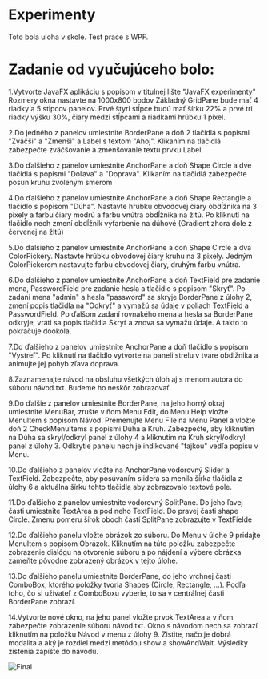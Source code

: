 # Experimenty
Toto bola uloha v skole. Test prace s WPF.

# Zadanie od vyučujúceho bolo:
1.Vytvorte JavaFX aplikáciu s popisom v titulnej lište "JavaFX experimenty"
Rozmery okna nastavte na 1000x800 bodov
Základný GridPane bude mať 4 riadky a 5 stĺpcov panelov. Prvé štyri stĺpce budú mať šírku 22% a prvé tri riadky výšku 30%, čiary medzi stĺpcami a riadkami hrúbku 1 pixel.

2.Do jedného z panelov umiestnite BorderPane a doň 2 tlačidlá s popismi "Zväčši" a "Zmenši" a Label s textom "Ahoj". Klikaním na tlačidlá zabezpečte zväčšovanie a zmenšovanie textu prvku Label.

3.Do ďalšieho z panelov umiestnite AnchorPane a doň Shape Circle a dve tlačidlá s popismi "Doľava" a "Doprava". Klikaním na tlačidlá zabezpečte posun kruhu zvoleným smerom

4.Do ďalšieho z panelov umiestnite AnchorPane a doň Shape Rectangle a tlačidlo s popisom "Dúha". Nastavte hrúbku obvodovej čiary obdĺžnika na 3 pixely a farbu čiary modrú a farbu vnútra 
obdĺžnika na žltú. Po kliknutí na tlačidlo nech zmení obdĺžnik vyfarbenie na dúhové (Gradient zhora dole z červenej na žltú)

5.Do ďalšieho z panelov umiestnite AnchorPane a doň Shape Circle a dva ColorPickery. Nastavte hrúbku obvodovej čiary kruhu na 3 pixely. Jedným ColorPickerom nastavujte farbu obvodovej čiary, 
druhým farbu vnútra.

6.Do ďalšieho z panelov umiestnite AnchorPane a doň TextField pre zadanie mena, PasswordField pre zadanie hesla a tlačidlo s popisom "Skryť". Po zadaní mena "admin" a hesla "password" sa skryje 
BorderPane z úlohy 2, zmení popis tlačidla na "Odkryť" a vymažú sa údaje v poliach TextField a PasswordField. Po ďalšom zadaní rovnakého mena a hesla sa BorderPane odkryje, vráti sa popis
 tlačidla Skryť a znova sa vymažú údaje. A takto to pokračuje dookola.

7.Do ďalšieho z panelov umiestnite AnchorPane a doň tlačidlo s popisom "Vystreľ". Po kliknutí na tlačidlo vytvorte na paneli strelu v tvare obdĺžnika a animujte jej pohyb zľava doprava.

8.Zaznamenajte návod na obsluhu všetkých úloh aj s menom autora do súboru návod.txt. Budeme ho neskôr zobrazovať.

9.Do ďalšie z panelov umiestnite BorderPane, na jeho horný okraj umiestnite MenuBar, zrušte v ňom Menu Edit, do Menu Help vložte MenuItem s popisom Návod. Premenujte Menu File na Menu Panel a 
vložte doň 2 CheckMenuItems s popismi Dúha a Kruh. Zabezpečte, aby kliknutím na Dúha sa skryl/odkryl panel z úlohy 4 a kliknutím na Kruh skryl/odkryl panel z úlohy 3. Odkrytie panelu nech je 
indikované "fajkou" vedľa popisu v Menu.

10.Do ďalšieho z panelov vložte na AnchorPane vodorovný Slider a TextField. Zabezpečte, aby posúvaním slidera sa menila šírka tlačidla z úlohy 6 a aktuálna šírku tohto tlačidla aby zobrazovalo
 textové pole.

11.Do ďalšieho z panelov umiestnite vodorovný SplitPane. Do jeho ľavej časti umiestnite TextArea a pod neho TextField. Do pravej časti shape Circle. Zmenu pomeru šírok oboch častí SplitPane
 zobrazujte v TextFielde

12.Do ďalšieho panelu vložte obrázok zo súboru. Do Menu v úlohe 9 pridajte MenuItem s popisom Obrázok. Kliknutím na túto položku zabezpečte zobrazenie dialógu na otvorenie súboru a po nájdení
 a výbere obrázka zameňte pôvodne zobrazený obrázok v tejto úlohe.

13.Do ďalšieho panelu umiestnite BorderPane, do jeho vrchnej časti ComboBox, ktorého položky tvoria Shapes (Circle, Rectangle, ...). Podľa toho, čo si užívateľ z ComboBoxu vyberie, to sa v
 centrálnej časti BorderPane zobrazí.

14.Vytvorte nové okno, na jeho panel vložte prvok TextArea a v ňom zabezpečte zobrazenie súboru návod.txt. Okno s návodom nech sa zobrazí kliknutím na položku Návod v menu z úlohy 9. Zistite,
 načo je dobrá modalita a aký je rozdiel medzi metódou show a showAndWait. Výsledky zistenia zapíšte do návodu.

![Final](Img/Final.png)
